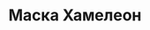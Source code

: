 ---
id: '22'
title: Маска Хамелеон
description: Залог 500 рублей
price: '100'
order: 22
default_thumbnail_image: images/hameleon_sm.jpg
default_original_image: images/hameleon.jpg
category: content/category/08proch.md
featured: true
layout: product
---